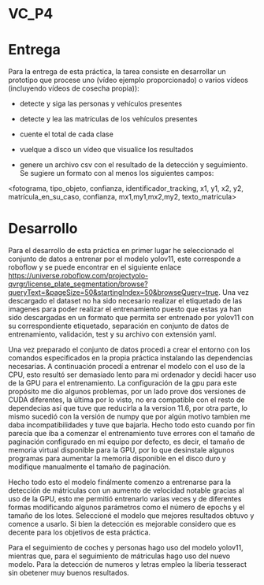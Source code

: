 # VC_P4
# Entrega
Para la entrega de esta práctica, la tarea consiste en desarrollar un prototipo que procese uno (vídeo ejemplo proporcionado) o varios vídeos (incluyendo vídeos de cosecha propia)):


- detecte y siga las personas y vehículos presentes
  
- detecte y lea las matrículas de los vehículos presentes
  
- cuente el total de cada clase
  
- vuelque a disco un vídeo que visualice los resultados
  
- genere un archivo csv con el resultado de la detección y seguimiento. Se sugiere un formato con al menos los siguientes campos:
  
<fotograma, tipo_objeto, confianza, identificador_tracking, x1, y1, x2, y2, matrícula_en_su_caso, confianza, mx1,my1,mx2,my2, texto_matricula>

# Desarrollo
Para el desarrollo de esta práctica en primer lugar he seleccionado el conjunto de datos a entrenar por el modelo yolov11, este corresponde a roboflow y se puede encontrar en el siguiente enlace https://universe.roboflow.com/projectyolo-qvrgr/license_plate_segmentation/browse?queryText=&pageSize=50&startingIndex=50&browseQuery=true. Una vez descargado el dataset no ha sido necesario realizar el etiquetado de las imagenes para poder realizar el entrenamiento puesto que estas ya han sido descargadas en un formato que permita ser entrenado por yolov11 con su correspondiente etiquetado, separación en conjunto de datos de entrenamiento, validación, test y su archivo con extensión yaml.


Una vez preparado el conjunto de datos procedi a crear el entorno con los comandos especificados en la propia práctica instalando las dependencias necesarias. A continuación procedí a entrenar el modelo con el uso de la CPU, esto resultó ser demasiado lento para mi ordenador y decidi hacer uso de la GPU para el entrenamiento. 
La configuración de la gpu para este propósito me dio algunos problemas, por un lado prove dos versiones de CUDA diferentes, la última por lo visto, no era compatible con el resto de dependecias así que tuve que reducirla a la version 11.6, por otra parte, lo mismo sucedió con la versión de numpy que por algún motivo tambien me daba incompatibilidades y tuve que bajarla. Hecho todo esto cuando por fin parecía que iba a comenzar el entrenamiento tuve errores con el tamaño de paginación configurado en mi equipo por defecto, es decir, el tamaño de memoria virtual disponible para la GPU, por lo que desinstale algunos programas para aumentar la memoria disponible en el disco duro y modifique manualmente el tamaño de paginación. 


Hecho todo esto el modelo finálmente comenzo a entrenarse para la detección de mátriculas con un aumento de velocidad notable gracias al uso de la GPU, esto me permitió entrenarlo varias veces y de diferentes formas modificando algunos parámetros como el número de epochs y el tamaño de los lotes. Seleccioné el modelo que mejores resultados obtuvo y comence a usarlo. Si bien la detección es mejorable considero que es decente para los objetivos de esta práctica. 


Para el seguimiento de coches y personas hago uso del modelo yolov11, mientras que, para el seguimiento de mátriculas hago uso del nuevo modelo. 
Para la detección de numeros y letras empleo la liberia tesseract sin obetener muy buenos resultados.




